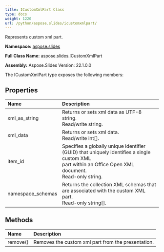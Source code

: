 ```yaml
---
title: ICustomXmlPart Class
type: docs
weight: 1220
url: /python/aspose.slides/icustomxmlpart/
---
```


Represents custom xml part.

**Namespace:** [aspose.slides](/python/aspose.slides/)

**Full Class Name:** aspose.slides.ICustomXmlPart

**Assembly:**  Aspose.Slides Version: 22.1.0.0

The ICustomXmlPart type exposes the following members:
## **Properties**
|**Name**|**Description**|
| :- | :- |
|xml_as_string|Returns or sets xml data as UTF-8 string.<br/>            Read/write string.|
|xml_data|Returns or sets xml data.<br/>            Read/write int[].|
|item_id|Specifies a globally unique identifier (GUID) that uniquely identifies a single custom XML <br/>            part within an Office Open XML document.<br/>            Read-only string.|
|namespace_schemas|Returns the collection XML schemas that are associated with the custom XML part.<br/>            Read-only string[].|
## **Methods**
|**Name**|**Description**|
| :- | :- |
|remove()|Removes the custom xml part from the presentation.|
